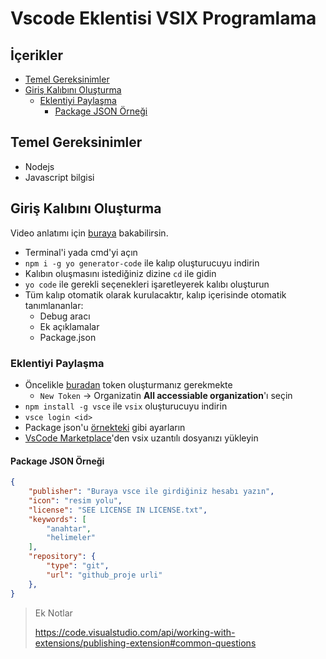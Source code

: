 # Vscode Eklentisi VSIX Programlama <!-- omit in toc -->

## İçerikler <!-- omit in toc -->

- [Temel Gereksinimler](#temel-gereksinimler)
- [Giriş Kalıbını Oluşturma](#giri%C5%9F-kal%C4%B1b%C4%B1n%C4%B1-olu%C5%9Fturma)
  - [Eklentiyi Paylaşma](#eklentiyi-payla%C5%9Fma)
    - [Package JSON Örneği](#package-json-%C3%B6rne%C4%9Fi)

## Temel Gereksinimler

- Nodejs
- Javascript bilgisi

## Giriş Kalıbını Oluşturma

Video anlatımı için [buraya][VsCode Create Theme Extension in 1 min - Shows all steps] bakabilirsin.

- Terminal'i yada cmd'yi açın
- `npm i -g yo generator-code` ile kalıp oluşturucuyu indirin
- Kalıbın oluşmasını istediğiniz dizine `cd` ile gidin
- `yo code` ile gerekli seçenekleri işaretleyerek kalıbı oluşturun
- Tüm kalıp otomatik olarak kurulacaktır, kalıp içerisinde otomatik tanımlananlar:
  - Debug aracı
  - Ek açıklamalar
  - Package.json

### Eklentiyi Paylaşma

- Öncelikle [buradan][Token oluşturma] token oluşturmanız gerekmekte
  - `New Token` -> Organizatin **All accessiable organization**'ı seçin
- `npm install -g vsce` ile `vsix` oluşturucuyu indirin
- `vsce login <id>`
- Package json'u [örnekteki][Package JSON Örneği] gibi ayarların
- [VsCode Marketplace](https://marketplace.visualstudio.com/manage/publishers/)'den vsix uzantılı dosyanızı yükleyin

#### Package JSON Örneği

```json
{
    "publisher": "Buraya vsce ile girdiğiniz hesabı yazın",
    "icon": "resim yolu",
    "license": "SEE LICENSE IN LICENSE.txt",
    "keywords": [
        "anahtar",
        "helimeler"
    ],
    "repository": {
        "type": "git",
        "url": "github_proje urli"
    },
}
```

> Ek Notlar
>
> <https://code.visualstudio.com/api/working-with-extensions/publishing-extension#common-questions>

[Özel tema oluşturma]: https://www.youtube.com/watch?v=3Ju74i1MyBg
[Token oluşturma]: https://dev.azure.com/yedhrab/_usersSettings/tokens
[Package JSON Örneği]: #package-json-%C3%B6rne%C4%9Fi
[VsCode Create Theme Extension in 1 min - Shows all steps]: https://youtu.be/z_D_86WjXg4
